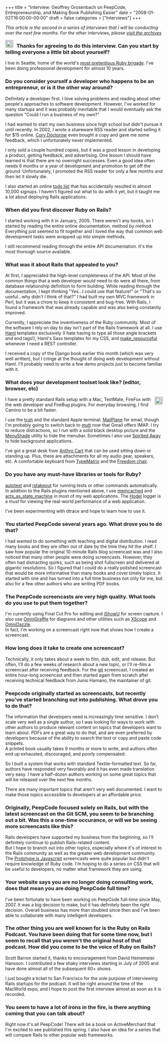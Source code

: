 +++
title = "Interview: Geoffrey Grosenbach on PeepCode, Entrepreneurship, and Making Book Publishing Easier"
date = "2008-01-02T16:00:00-00:00"
draft = false
categories = ["Interviews"]
+++

<i>This article is the second in a series of interviews that I will be
conducting over the next few months. For the other interviews, please
[visit the
archives](http://larrywright.me/blog/categories/interviews)</i>

<img src="/assets/geoffrey_1.jpg" style="float:left; margin-right: 10px; border: 5px solid #ccc;"/>

### Thanks for agreeing to do this interview. Can you start by telling everyone a little bit about yourself?

I live in Seattle, home of the world's [most pretentious Ruby
brigade](http://www.zenspider.com/seattle.rb). I've been doing
professional development for almost 10 years.

### Do you consider yourself a developer who happens to be an entrepreneur, or is it the other way around?

Definitely a developer first. I love solving problems and reading about
other people's approaches to software development. However, I've worked
for many startups and it was probably inevitable that I would eventually
ask the question "Could I run a business of my own?"

I had wanted to start my own business since high school but didn't
pursue it until recently. In 2002, I wrote a shareware RSS reader and
started selling it for \$15 online. [Cory
Doctorow](http://craphound.com/) even bought a copy and gave me some
feedback, which I unfortunately never implemented.

I only sold a couple hundred copies, but it was a good lesson in
developing a product, getting feedback, and advertising. One lesson I
should have learned is that there are no overnight successes. Even a
good idea often needs 6 months or a year of development and promotion to
get off the ground. Unfortunately, I promoted the RSS reader for only a
few months and then let it slowly die.

I also started an online [todo list](http://theonlineceo.com) that has
accidentally resulted in almost 10,000 signups. I haven't figured out
what to do with it yet, but it taught me a lot about deploying Rails
applications.

### When did you first discover Ruby on Rails?

I started working with it in January, 2005. There weren't any books, so
I started by reading the entire online documentation, method by method.
Everything just seemed to fit together and I loved the way that common
web development tasks were wrapped up into simple methods.

I still recommend reading through the entire API documentation. It's the
most thorough source available.

### What was it about Rails that appealed to you?

At first, I appreciated the high-level completeness of the API. Most of
the common things that a web developer would need to do were all there,
from database relationship definition to form building. While reading
through the documentation, I kept thinking "Yes...I could use that
feature!" or "That's so useful...why didn't I think of that?" I had
built my own MVC framework in Perl, but it was a chore to keep it
consistent and bug-free. With Rails, I found a framework that was
already capable and was also being constantly improved.

Currently, I appreciate the inventiveness of the Ruby community. Most of
the software I rely on day to day isn't part of the Rails framework at
all. I use [Haml](http://haml.hamptoncatlin.com/) templates exclusively
(I hate having to type all those angle brackets and end tags!), Haml's
Sass templates for my CSS, and
[make\_resourceful](http://mr.hamptoncatlin.com/) whenever I need a REST
controller.

I received a copy of the Django book earlier this month (which was very
well written), but I cringe at the thought of doing web development
without Haml. I'll probably need to write a few demo projects just to
become familiar with it.

### What does your development toolset look like? (editor, browser, etc)

<img src="http://farm2.static.flickr.com/1220/1433310081_9b12affad8.jpg" style="float:right; margin-left: 10px; border: 5px solid #ccc;"/>

I have a pretty standard Rails setup with a Mac, TextMate, FireFox with
the web developer and FireBug plugins. For everyday browsing, I find
Camino to be a bit faster.

I use the [tcsh](http://dotfiles.org/~topfunky/) and the standard Apple
terminal. [MailPlane](http://mailplaneapp.com/) for email, though I'm
probably going to switch back to [mutt](http://www.mutt.org/) now that
Gmail offers IMAP. I try to reduce distractions, so I run with a solid
black desktop picture and the
[MenuShade](http://www.nullriver.com/index/products) utility to hide the
menubar. Sometimes I also use [Spirited
Away](http://drikin.com/spiritedaway/) to hide background applications.

I've got a great desk from [Anthro
Cart](http://anthro.com/ppage.aspx?pmid=18) that can be used sitting
down or standing up. Plus, there are attachments for all my audio gear,
speakers, etc. A comfortable keyboard from
[TypeMatrix](http://typematrix.com/) and the [Freedom
chair](http://www.humanscale.com/products/freedom_index.cfm).

### Do you have any must-have libraries or tools for Ruby?

[autotest](http://nubyonrails.com/articles/autotest-rails) and
[rstakeout](http://nubyonrails.com/articles/automation-with-rstakeout)
for running tests or other commands automatically. In addition to the
Rails plugins mentioned above, I use
[memcached](http://www.danga.com/memcached/) and
[acts\_as\_state\_machine](http://elitists.textdriven.com/svn/plugins/acts_as_state_machine/)
in most of my web applications. The
[Hodel](http://nubyonrails.com/articles/a-hodel-3000-compliant-logger-for-the-rest-of-us)
logger is a must for viewing the real-world performance of a web
application.

I've been experimenting with dtrace and hope to learn how to use it.

### You started PeepCode several years ago. What drove you to do that?

I had wanted to do something with teaching and digital distribution. I
read many books and they are often out of date by the time they hit the
shelf. I saw how popular the original 10-minute Rails blog screencast
was and I also noticed that many other people were doing screencasts.
However, they often had distracting quirks, such as being shot
fullscreen and delivered at gigantic resolutions. So I figured that I
could do a really polished screencast that would be more informative
than many books and cover timely topics. It started with one and has
turned into a full time business not only for me, but also for a few
other authors who are writing PDF books.

### The PeepCode screencasts are very high quality. What tools do you use to put them together?

I'm currently using Final Cut Pro for editing and
[iShowU](http://www.shinywhitebox.com/home/home.html) for screen
capture. I also use
[OmniGraffle](http://www.omnigroup.com/applications/omnigraffle/) for
diagrams and other utilities such as
[XScope](http://iconfactory.com/software/xscope) and
[OmniDazzle](http://www.omnigroup.com/applications/omnidazzle/).\
In fact, I'm working on a screencast right now that shows how I create a
screencast.

### How long does it take to create one screencast?

Technically, it only takes about a week to film, dub, edit, and release.
But often, I'll do a few weeks of research about a new topic, or I'll
re-film a screencast after receiving feedback. For the
[git](http://peepcode.com/products/git) screencast, I created an entire
hour-long screencast and then started again from scratch after receiving
technical feedback from Junio Hamano, the maintainer of git.

### Peepcode originally started as screencasts, but recently you've started branching out into publishing. What drove you to do that?

The information that developers need is increasingly time sensitive. I
don't scale very well as a single author, so I was looking for ways to
work with other authors to produce relevant content on topics that
developers want to learn about. PDFs are a great way to do that, and are
even preferred by developers because of the ability to search the text
or copy and paste code snippets.\
A printed book usually takes 9 months or more to write, and authors
often end up exhausted, discouraged, and poorly compensated.

So I built a system that works with standard Textile-formatted text. So
far, authors have responded very favorably and it has even made
translation very easy. I have a half-dozen authors working on some great
topics that will be released over the next few months.

There are many important topics that aren't very well documented. I want
to make those topics accessible to developers at an affordable price.

### Originally, PeepCode focused solely on Rails, but with the latest screencast on the Git SCM, you seem to be branching out a bit. Was this a one-time occurance, or will we be seeing more screencasts like this?

Rails developers have supported my business from the beginning, so I'll
definitely continue to publish Rails-related content.\
But I hope to branch out into other topics, especially where it's of
interest to the Rails community as well as the greater web development
community. The [Prototype.js
Javascript](http://peepcode.com/products/javascript-with-prototypejs)
screencasts were quite popular but didn't require knowledge of Ruby
code. I'm hoping to do a series on CSS that will be useful to
developers, no matter what framework they are using.

### Your website says you are no longer doing consulting work, does that mean you are doing PeepCode full time?

I've been fortunate to have been working on PeepCode full-time since
May, 2007. It was a big decision to make, but it has definitely been the
right decision. Overall business has more than doubled since then and
I've been able to collaborate with many intelligent developers.

### The other thing you are well known for is the Ruby on Rails Podcast. You have been doing that for some time now, but I seem to recall that you weren't the original host of that podcast. How did you come to be the voice of Ruby on Rails?

Scott Barron started it, thanks to encouragement from David Heinemeier
Hansson. I contributed a few shaky interviews starting in July of 2005
and have done almost all of the subsequent 60+ shows.

I just bought a ticket to San Francisco for the sole purpose of
interviewing Rails startups for the podcast. It will be right around the
time of the MacWorld expo, and I hope to post the first interview almost
as soon as it is recorded.

### You seem to have a lot of irons in the fire, is there anything coming that you can talk about?

Right now it's all PeepCode! There will be a book on ActiveMerchant that
I'm excited to see published this spring. I also have an idea for a
series that will compare Rails to other popular web frameworks.

